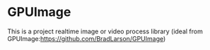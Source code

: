 # GPUImage
This is a project realtime image or video process library (ideal from GPUImage:https://github.com/BradLarson/GPUImage)
